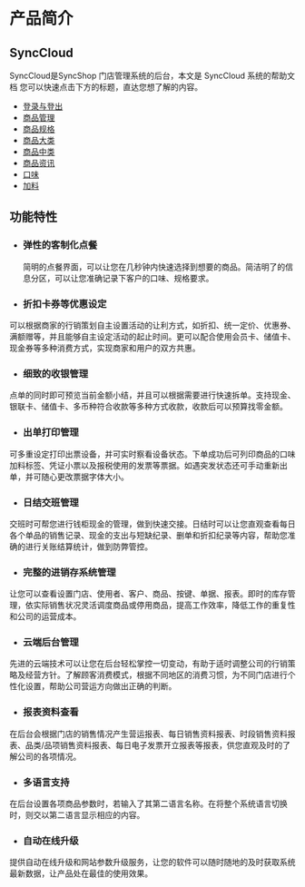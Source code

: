 # 产品简介

## SyncCloud

SyncCloud是SyncShop 门店管理系统的后台，本文是 SyncCloud 系统的帮助文档
您可以快速点击下方的标题，直达您想了解的内容。
* [登录与登出](chapter1.md)
* [商品管理](chapter2.md)
* [商品规格](chapter3.md)
* [商品大类](chapter4.md)
* [商品中类](chapter5.md)
* [商品资讯](chapter6.md)
* [口味](chapter7.md)
* [加料](chapter8.md)

## 功能特性

* ### 弹性的客制化点餐

    简明的点餐界面，可以让您在几秒钟内快速选择到想要的商品。简洁明了的信息分区，可以让您准确记录下客户的口味、规格要求。

* ### 折扣卡券等优惠设定

可以根据商家的行销策划自主设置活动的让利方式，如折扣、统一定价、优惠券、满额赠等，并且能够自主设定活动的起止时间。更可以配合使用会员卡、储值卡、现金券等多种消费方式，实现商家和用户的双方共惠。

* ### 细致的收银管理

点单的同时即可预览当前金额小结，并且可以根据需要进行快速拆单。支持现金、银联卡、储值卡、多币种符合收款等多种方式收款，收款后可以预算找零金额。

* ### 出单打印管理
可多重设定打印出票设备，并可实时察看设备状态。下单成功后可列印商品的口味加料标签、凭证小票以及报税使用的发票等票据。如遇突发状态还可手动重新出单，并可随心更改票据字体大小。

* ### 日结交班管理
交班时可帮您进行钱柜现金的管理，做到快速交接。日结时可以让您直观查看每日各个单品的销售记录、现金的支出与短缺纪录、删单和折扣纪录等内容，帮助您准确的进行关账结算统计，做到防弊管控。

* ### 完整的进销存系统管理
让您可以查看设置门店、使用者、客户、商品、按键、单据、报表。即时的库存管理，依实际销售状况灵活调度商品或停用商品，提高工作效率，降低工作的重复性和公司的运营成本。

* ### 云端后台管理
先进的云端技术可以让您在后台轻松掌控一切变动，有助于适时调整公司的行销策略及经营方针。了解顾客消费模式，根据不同地区的消费习惯，为不同门店进行个性化设置，帮助公司营运方向做出正确的判断。

* ### 报表资料查看
在后台会根据门店的销售情况产生营运报表、每日销售资料报表、时段销售资料报表、品类/品项销售资料报表、每日电子发票开立报表等报表，供您直观及时的了解公司的各项情况。

* ### 多语言支持
在后台设置各项商品参数时，若输入了其第二语言名称。在将整个系统语言切换时，则交以第二语言显示相应的内容。

* ### 自动在线升级
提供自动在线升级和网站参数升级服务，让您的软件可以随时随地的及时获取系统最新数据，让产品处在最佳的使用效果。



